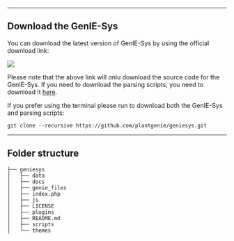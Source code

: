------------------------
Download the GenIE-Sys
------------------------

You can download the latest version of GenIE-Sys by using the official download link:

[![](https://raw.githubusercontent.com/irusri/geniesys/master/docs/images/download.png)](https://github.com/irusri/geniesys/archive/master.zip)

Please note that the above link will onlu download the source code for the GenIE-Sys. If you need to download the parsing scripts, you need to download it [here](https://github.com/irusri/scripts/archive/master.zip).

If you prefer using the terminal please run to download both the GenIE-Sys and parsing scripts:

```
git clone --recursive https://github.com/plantgenie/geniesys.git
```    

------------------
Folder structure
------------------
```shell
├── geniesys 
│   ├── data
│   ├── docs   
│   ├── genie_files   
│   ├── index.php   
│   ├── js   
│   ├── LICENSE   
│   ├── plugins   
│   ├── README.md   
│   ├── scripts   
│   └── themes   
```



